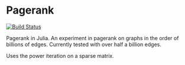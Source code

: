 # Pagerank

[![Build Status](https://travis-ci.org/purzelrakete/Pagerank.jl.png)](https://travis-ci.org/purzelrakete/Pagerank.jl)

Pagerank in Julia. An experiment in pagerank on graphs in the order of
billions of edges. Currently tested with over half a billion edges.

Uses the power iteration on a sparse matrix.
